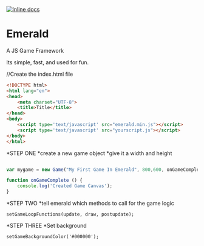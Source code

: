 [![Inline docs](http://inch-ci.org/github/kinifi/Emerald.svg?branch=master)](http://inch-ci.org/github/kinifi/Emerald)

# Emerald
A JS Game Framework

Its simple, fast, and used for fun. 

//Create the index.html file

```html
<!DOCTYPE html>
<html lang="en">
<head>
    <meta charset="UTF-8">
    <title>Title</title>
</head>
<body>
    <script type='text/javascript' src="emerald.min.js"></script>
    <script type='text/javascript' src="yourscript.js"></script>
</body>
</html>
```

*STEP ONE
*create a new game object
*give it a width and height

```javascript

var mygame = new Game("My First Game In Emerald", 800,600, onGameComplete);

function onGameComplete () {
    console.log('Created Game Canvas');
}
```


*STEP TWO
*tell emerald which methods to call for the game logic

```
setGameLoopFunctions(update, draw, postupdate);
```
*STEP THREE
*Set background
```
setGameBackgroundColor('#000000');
```
